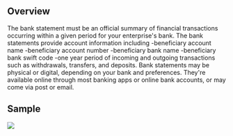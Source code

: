 ## Overview

The bank statement must be an official summary of financial transactions occurring within a given period for your enterprise's bank.
The bank statements provide account information including 
-beneficiary account name
-beneficiary account number
-beneficiary bank name
-beneficiary bank swift code
-one year period of incoming and outgoing transactions such as withdrawals, transfers, and deposits. 
Bank statements may be physical or digital, depending on your bank and preferences. They're available online through most banking apps or online bank accounts, or may come via post or email.

## Sample

![](C:\Users\v_gearwang\Desktop\经销平台\经销平台\经销平台\23.7.27银行示例修改\银行示例.png)



